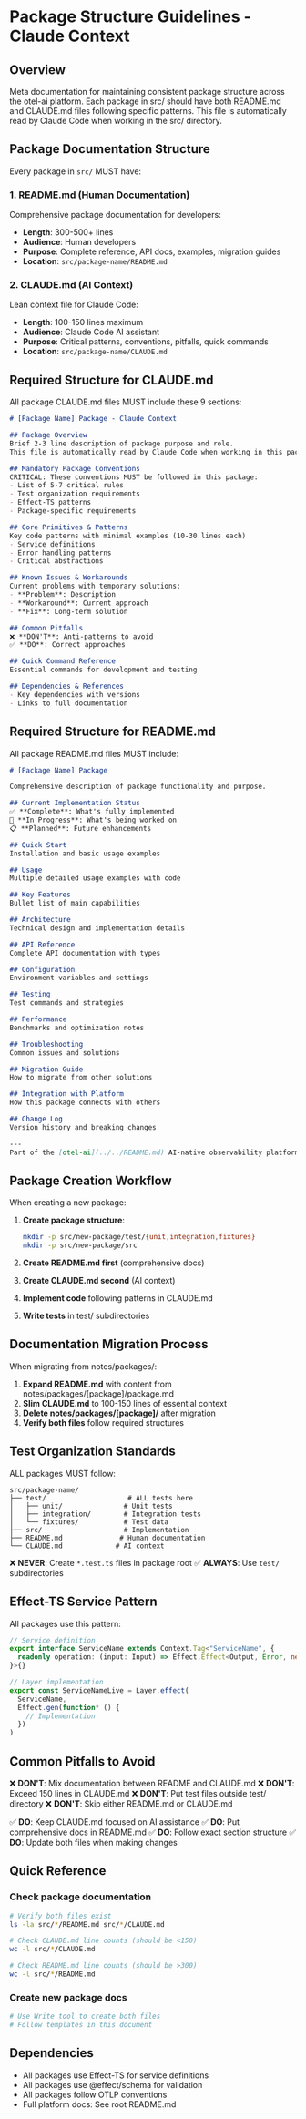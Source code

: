 # Package Structure Guidelines - Claude Context

## Overview
Meta documentation for maintaining consistent package structure across the otel-ai platform. Each package in src/ should have both README.md and CLAUDE.md files following specific patterns.
This file is automatically read by Claude Code when working in the src/ directory.

## Package Documentation Structure

Every package in `src/` MUST have:

### 1. README.md (Human Documentation)
Comprehensive package documentation for developers:
- **Length**: 300-500+ lines
- **Audience**: Human developers
- **Purpose**: Complete reference, API docs, examples, migration guides
- **Location**: `src/package-name/README.md`

### 2. CLAUDE.md (AI Context)
Lean context file for Claude Code:
- **Length**: 100-150 lines maximum
- **Audience**: Claude Code AI assistant
- **Purpose**: Critical patterns, conventions, pitfalls, quick commands
- **Location**: `src/package-name/CLAUDE.md`

## Required Structure for CLAUDE.md

All package CLAUDE.md files MUST include these 9 sections:

```markdown
# [Package Name] Package - Claude Context

## Package Overview
Brief 2-3 line description of package purpose and role.
This file is automatically read by Claude Code when working in this package.

## Mandatory Package Conventions
CRITICAL: These conventions MUST be followed in this package:
- List of 5-7 critical rules
- Test organization requirements
- Effect-TS patterns
- Package-specific requirements

## Core Primitives & Patterns
Key code patterns with minimal examples (10-30 lines each)
- Service definitions
- Error handling patterns
- Critical abstractions

## Known Issues & Workarounds
Current problems with temporary solutions:
- **Problem**: Description
- **Workaround**: Current approach
- **Fix**: Long-term solution

## Common Pitfalls
❌ **DON'T**: Anti-patterns to avoid
✅ **DO**: Correct approaches

## Quick Command Reference
Essential commands for development and testing

## Dependencies & References
- Key dependencies with versions
- Links to full documentation
```

## Required Structure for README.md

All package README.md files MUST include:

```markdown
# [Package Name] Package

Comprehensive description of package functionality and purpose.

## Current Implementation Status
✅ **Complete**: What's fully implemented
🚧 **In Progress**: What's being worked on
📋 **Planned**: Future enhancements

## Quick Start
Installation and basic usage examples

## Usage
Multiple detailed usage examples with code

## Key Features
Bullet list of main capabilities

## Architecture
Technical design and implementation details

## API Reference
Complete API documentation with types

## Configuration
Environment variables and settings

## Testing
Test commands and strategies

## Performance
Benchmarks and optimization notes

## Troubleshooting
Common issues and solutions

## Migration Guide
How to migrate from other solutions

## Integration with Platform
How this package connects with others

## Change Log
Version history and breaking changes

---
Part of the [otel-ai](../../README.md) AI-native observability platform.
```

## Package Creation Workflow

When creating a new package:

1. **Create package structure**:
   ```bash
   mkdir -p src/new-package/test/{unit,integration,fixtures}
   mkdir -p src/new-package/src
   ```

2. **Create README.md first** (comprehensive docs)
3. **Create CLAUDE.md second** (AI context)
4. **Implement code** following patterns in CLAUDE.md
5. **Write tests** in test/ subdirectories

## Documentation Migration Process

When migrating from notes/packages/:

1. **Expand README.md** with content from notes/packages/[package]/package.md
2. **Slim CLAUDE.md** to 100-150 lines of essential context
3. **Delete notes/packages/[package]/** after migration
4. **Verify both files** follow required structures

## Test Organization Standards

ALL packages MUST follow:

```
src/package-name/
├── test/                    # ALL tests here
│   ├── unit/               # Unit tests
│   ├── integration/        # Integration tests
│   └── fixtures/           # Test data
├── src/                    # Implementation
├── README.md              # Human documentation
└── CLAUDE.md             # AI context
```

❌ **NEVER**: Create `*.test.ts` files in package root
✅ **ALWAYS**: Use `test/` subdirectories

## Effect-TS Service Pattern

All packages use this pattern:

```typescript
// Service definition
export interface ServiceName extends Context.Tag<"ServiceName", {
  readonly operation: (input: Input) => Effect.Effect<Output, Error, never>
}>{}

// Layer implementation
export const ServiceNameLive = Layer.effect(
  ServiceName,
  Effect.gen(function* () {
    // Implementation
  })
)
```

## Common Pitfalls to Avoid

❌ **DON'T**: Mix documentation between README and CLAUDE.md
❌ **DON'T**: Exceed 150 lines in CLAUDE.md
❌ **DON'T**: Put test files outside test/ directory
❌ **DON'T**: Skip either README.md or CLAUDE.md

✅ **DO**: Keep CLAUDE.md focused on AI assistance
✅ **DO**: Put comprehensive docs in README.md
✅ **DO**: Follow exact section structure
✅ **DO**: Update both files when making changes

## Quick Reference

### Check package documentation
```bash
# Verify both files exist
ls -la src/*/README.md src/*/CLAUDE.md

# Check CLAUDE.md line counts (should be <150)
wc -l src/*/CLAUDE.md

# Check README.md line counts (should be >300)
wc -l src/*/README.md
```

### Create new package docs
```bash
# Use Write tool to create both files
# Follow templates in this document
```

## Dependencies
- All packages use Effect-TS for service definitions
- All packages use @effect/schema for validation
- All packages follow OTLP conventions
- Full platform docs: See root README.md